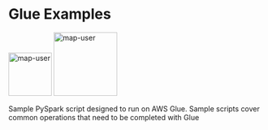 # Glue Examples

<img width="85" alt="map-user" src="https://img.shields.io/badge/views-829-green"> <img width="125" alt="map-user" src="https://img.shields.io/badge/unique visits-188-green">

Sample PySpark script designed to run on AWS Glue. Sample scripts cover common operations that need to be completed with Glue

